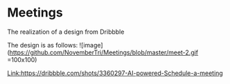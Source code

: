 # Meetings

The realization of a design from Dribbble

The design is as follows:
 ![image](https://github.com/NovemberTri/Meetings/blob/master/meet-2.gif  =100x100)

<Link:https://dribbble.com/shots/3360297-AI-powered-Schedule-a-meeting>
